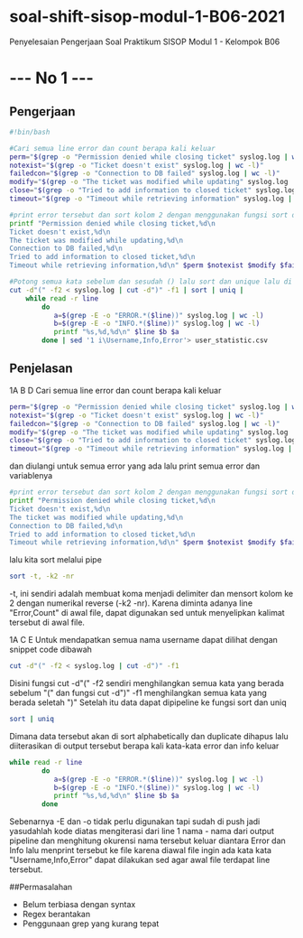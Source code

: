 # soal-shift-sisop-modul-1-B06-2021
Penyelesaian Pengerjaan Soal Praktikum SISOP Modul 1 - Kelompok B06

# --- No 1 ---
## Pengerjaan
```bash
#!bin/bash

#Cari semua line error dan count berapa kali keluar
perm="$(grep -o "Permission denied while closing ticket" syslog.log | wc -l)"
notexist="$(grep -o "Ticket doesn't exist" syslog.log | wc -l)"
failedcon="$(grep -o "Connection to DB failed" syslog.log | wc -l)"
modify="$(grep -o "The ticket was modified while updating" syslog.log | wc -l)"
close="$(grep -o "Tried to add information to closed ticket" syslog.log | wc -l)"
timeout="$(grep -o "Timeout while retrieving information" syslog.log | wc -l)"

#print error tersebut dan sort kolom 2 dengan menggunakan fungsi sort dan menggunakan , sebagai delimiter lalu sed Error, Count di line 1
printf "Permission denied while closing ticket,%d\n
Ticket doesn't exist,%d\n
The ticket was modified while updating,%d\n
Connection to DB failed,%d\n
Tried to add information to closed ticket,%d\n
Timeout while retrieving information,%d\n" $perm $notexist $modify $failedcon $close $timeout | sort -t, -k2 -nr | sed '1 i\Error,Count' > error_message.csv

#Potong semua kata sebelum dan sesudah () lalu sort dan unique lalu di iterasi disetiap line dan grep banyak nya okurensi kata tersebut dalam error dan info lalu print itu dan taruh Username,Info,Error di awal file
cut -d"(" -f2 < syslog.log | cut -d")" -f1 | sort | uniq |
    while read -r line
        do
           a=$(grep -E -o "ERROR.*($line))" syslog.log | wc -l)
           b=$(grep -E -o "INFO.*($line))" syslog.log | wc -l)
           printf "%s,%d,%d\n" $line $b $a
        done | sed '1 i\Username,Info,Error'> user_statistic.csv

```
## Penjelasan

1A B D
Cari semua line error dan count berapa kali keluar
```bash
perm="$(grep -o "Permission denied while closing ticket" syslog.log | wc -l)"
notexist="$(grep -o "Ticket doesn't exist" syslog.log | wc -l)"
failedcon="$(grep -o "Connection to DB failed" syslog.log | wc -l)"
modify="$(grep -o "The ticket was modified while updating" syslog.log | wc -l)"
close="$(grep -o "Tried to add information to closed ticket" syslog.log | wc -l)"
timeout="$(grep -o "Timeout while retrieving information" syslog.log | wc -l)"
```
dan diulangi untuk semua error yang ada lalu print semua error dan variablenya 
```bash
#print error tersebut dan sort kolom 2 dengan menggunakan fungsi sort dan menggunakan , sebagai delimiter lalu sed Error, Count di line 1
printf "Permission denied while closing ticket,%d\n
Ticket doesn't exist,%d\n
The ticket was modified while updating,%d\n
Connection to DB failed,%d\n
Tried to add information to closed ticket,%d\n
Timeout while retrieving information,%d\n" $perm $notexist $modify $failedcon $close $timeout
```
lalu kita sort melalui pipe 
```bash
sort -t, -k2 -nr
```
-t, ini sendiri adalah membuat koma menjadi delimiter dan mensort kolom ke 2 dengan numerikal reverse (-k2 -nr).
Karena diminta adanya line  "Error,Count" di awal file, dapat digunakan sed untuk menyelipkan kalimat tersebut di awal file.

1A C E
Untuk mendapatkan semua nama username dapat dilihat dengan snippet code dibawah
```bash
cut -d"(" -f2 < syslog.log | cut -d")" -f1
```
Disini fungsi cut -d"(" -f2 sendiri menghilangkan semua kata yang berada sebelum "(" dan fungsi  cut -d")" -f1 menghilangkan semua kata yang berada seletah ")"
Setelah itu data dapat dipipeline ke fungsi sort dan uniq
```bash
sort | uniq 
```
Dimana data tersebut akan di sort alphabetically dan duplicate dihapus lalu diiterasikan di output tersebut berapa kali kata-kata error dan info keluar
```bash
while read -r line
        do
           a=$(grep -E -o "ERROR.*($line))" syslog.log | wc -l)
           b=$(grep -E -o "INFO.*($line))" syslog.log | wc -l)
           printf "%s,%d,%d\n" $line $b $a
        done
```
Sebenarnya -E dan -o tidak perlu digunakan tapi sudah di push jadi yasudahlah
kode diatas mengiterasi dari line 1 nama - nama dari output pipeline dan menghitung okurensi nama tersebut keluar diantara Error dan Info lalu menprint tersebut ke file
karena diawal file ingin ada kata kata "Username,Info,Error" dapat dilakukan sed agar awal file terdapat line tersebut.

##Permasalahan
- Belum terbiasa dengan syntax
- Regex berantakan
- Penggunaan grep yang kurang tepat
